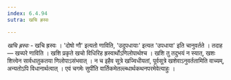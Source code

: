 ```yaml
---
index: 6.4.94
sutra: खचि ह्रस्वः

---
```

_खचि ह्रस्वः_ - खचि ह्रस्वः । 'दोषो णौ' इत्यतो णाविति, 'उदुपधायाः' इत्यत 'उपधाया' इति चानुवर्तते । तदाह —  खच्परे णाविति । खशि प्रकृते खचो विधिरिह ह्रस्वार्थोऽणिलोपार्थश्च । खशि तु तदुभयं न स्यात्, खशः शित्त्वेन सार्वधातुकतया णिलोपाऽसंभवात् । न च इहैव सूत्रे खज्विधीयतां, पूर्वसूत्रे खशेवाऽनुवर्ततामिति वाच्यम्, अन्यतोऽपि विधानार्थत्वात् । एवं चगमेः सुपी॑ति वार्तिकमेतल्ल्ब्धार्थकथनपरमेवेत्याहुः ।